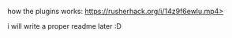 how the plugins works: https://rusherhack.org/i/14z9f6ewlu.mp4>


i will write a proper readme later :D

